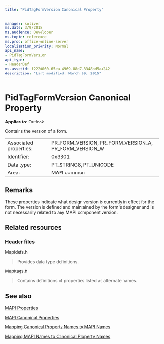 ```yaml
---
title: "PidTagFormVersion Canonical Property"
 
 
manager: soliver
ms.date: 3/9/2015
ms.audience: Developer
ms.topic: reference
ms.prod: office-online-server
localization_priority: Normal
api_name:
- PidTagFormVersion
api_type:
- HeaderDef
ms.assetid: f2220060-65ea-4969-88d7-8348bd5aa242
description: "Last modified: March 09, 2015"
---
```


# PidTagFormVersion Canonical Property

  
  
**Applies to**: Outlook 
  
Contains the version of a form. 
  
|||
|:-----|:-----|
|Associated properties:  <br/> |PR_FORM_VERSION, PR_FORM_VERSION_A, PR_FORM_VERSION_W  <br/> |
|Identifier:  <br/> |0x3301  <br/> |
|Data type:  <br/> |PT_STRING8, PT_UNICODE  <br/> |
|Area:  <br/> |MAPI common  <br/> |
   
## Remarks

These properties indicate what design version is currently in effect for the form. The version is defined and maintained by the form's designer and is not necessarily related to any MAPI component version. 
  
## Related resources

### Header files

Mapidefs.h
  
> Provides data type definitions.
    
Mapitags.h
  
> Contains definitions of properties listed as alternate names.
    
## See also



[MAPI Properties](mapi-properties.md)
  
[MAPI Canonical Properties](mapi-canonical-properties.md)
  
[Mapping Canonical Property Names to MAPI Names](mapping-canonical-property-names-to-mapi-names.md)
  
[Mapping MAPI Names to Canonical Property Names](mapping-mapi-names-to-canonical-property-names.md)

